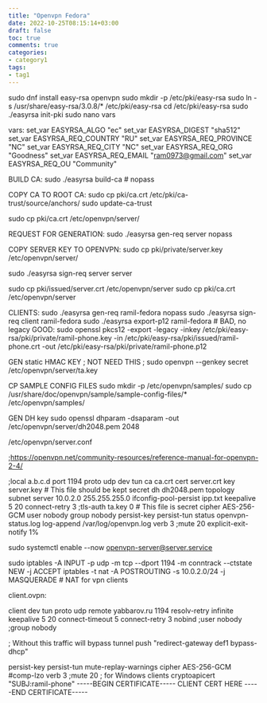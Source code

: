 ```yaml
---
title: "Openvpn Fedora"
date: 2022-10-25T08:15:14+03:00
draft: false
toc: true
comments: true
categories:
- category1
tags:
- tag1
---
```

<!--more-->
sudo dnf install easy-rsa openvpn
sudo mkdir -p /etc/pki/easy-rsa
sudo ln -s /usr/share/easy-rsa/3.0.8/* /etc/pki/easy-rsa
cd /etc/pki/easy-rsa
sudo ./easyrsa init-pki
sudo nano vars

vars:
set_var EASYRSA_ALGO "ec"
set_var EASYRSA_DIGEST "sha512"
set_var EASYRSA_REQ_COUNTRY "RU"
set_var EASYRSA_REQ_PROVINCE "NC"
set_var EASYRSA_REQ_CITY "NC"
set_var EASYRSA_REQ_ORG "Goodness"
set_var EASYRSA_REQ_EMAIL "ram0973@gmail.com"
set_var EASYRSA_REQ_OU "Community"

BUILD CA:
sudo ./easyrsa build-ca # nopass

COPY CA TO ROOT CA:
sudo cp pki/ca.crt /etc/pki/ca-trust/source/anchors/
sudo update-ca-trust

sudo cp pki/ca.crt /etc/openvpn/server/

REQUEST FOR GENERATION:
sudo ./easyrsa gen-req server nopass

COPY SERVER KEY TO OPENVPN:
sudo cp pki/private/server.key /etc/openvpn/server/ 

sudo ./easyrsa sign-req server server

sudo cp pki/issued/server.crt /etc/openvpn/server
sudo cp pki/ca.crt /etc/openvpn/server

CLIENTS:
sudo ./easyrsa gen-req ramil-fedora nopass
sudo ./easyrsa sign-req client ramil-fedora
sudo ./easyrsa export-p12 ramil-fedora # BAD, no legacy
GOOD:
sudo openssl pkcs12 -export -legacy -inkey /etc/pki/easy-rsa/pki/private/ramil-phone.key -in /etc/pki/easy-rsa/pki/issued/ramil-phone.crt -out /etc/pki/easy-rsa/pki/private/ramil-phone.p12

GEN static HMAC KEY ; NOT NEED THIS
; sudo openvpn --genkey secret /etc/openvpn/server/ta.key

CP SAMPLE CONFIG FILES
sudo mkdir -p /etc/openvpn/samples/
sudo cp /usr/share/doc/openvpn/sample/sample-config-files/* /etc/openvpn/samples/

GEN DH key
sudo openssl dhparam -dsaparam -out /etc/openvpn/server/dh2048.pem 2048

/etc/openvpn/server.conf

;https://openvpn.net/community-resources/reference-manual-for-openvpn-2-4/

;local a.b.c.d
port 1194
proto udp
dev tun
ca ca.crt
cert server.crt
key server.key  # This file should be kept secret
dh dh2048.pem
topology subnet
server 10.0.2.0 255.255.255.0
ifconfig-pool-persist ipp.txt
keepalive 5 20
connect-retry 3
;tls-auth ta.key 0 # This file is secret
cipher AES-256-GCM
user nobody
group nobody
persist-key
persist-tun
status openvpn-status.log
log-append  /var/log/openvpn.log
verb 3
;mute 20
explicit-exit-notify 1% 

sudo systemctl enable --now openvpn-server@server.service

sudo iptables -A INPUT -p udp -m tcp --dport 1194 -m conntrack --ctstate NEW -j ACCEPT
iptables -t nat -A POSTROUTING -s 10.0.2.0/24 -j MASQUERADE # NAT for vpn clients

client.ovpn:

client
dev tun
proto udp
remote yabbarov.ru 1194
resolv-retry infinite
keepalive 5 20
connect-timeout 5
connect-retry 3
nobind
;user nobody
;group nobody

; Without this traffic will bypass tunnel
push "redirect-gateway def1 bypass-dhcp" 

persist-key
persist-tun
mute-replay-warnings
cipher AES-256-GCM
#comp-lzo
verb 3
;mute 20
; for Windows clients
cryptoapicert "SUBJ:ramil-phone"
<ca>
-----BEGIN CERTIFICATE-----
CLIENT CERT HERE
-----END CERTIFICATE-----
</ca>
